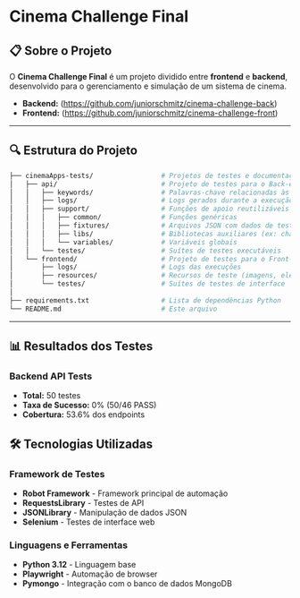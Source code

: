 #  Cinema Challenge Final

## 📋 Sobre o Projeto

O **Cinema Challenge Final** é um projeto dividido entre **frontend** e **backend**, desenvolvido para o gerenciamento e simulação de um sistema de cinema.

- **Backend:** (https://github.com/juniorschmitz/cinema-challenge-back)
- **Frontend:** (https://github.com/juniorschmitz/cinema-challenge-front)

---

## 🔍 Estrutura do Projeto


```bash
├── cinemaApps-tests/                 # Projetos de testes e documentação gerada durante o desenvolvimento
│   ├── api/                          # Projeto de testes para o Back-end
│   │   ├── keywords/                 # Palavras-chave relacionadas às funções de teste
│   │   ├── logs/                     # Logs gerados durante a execução dos testes
│   │   ├── support/                  # Funções de apoio reutilizáveis
│   │   │   ├── common/               # Funções genéricas
│   │   │   ├── fixtures/             # Arquivos JSON com dados de teste
│   │   │   ├── libs/                 # Bibliotecas auxiliares (ex: chamadas ao banco de dados)
│   │   │   └── variables/            # Variáveis globais
│   │   └── testes/                   # Suítes de testes executáveis
│   └── frontend/                     # Projeto de testes para o Front-end
│       ├── logs/                     # Logs das execuções
│       ├── resources/                # Recursos de teste (imagens, elementos, etc.)
│       └── testes/                   # Suítes de testes de interface
│
├── requirements.txt                  # Lista de dependências Python
└── README.md                         # Este arquivo

```

---




## 📊 Resultados dos Testes

### **Backend API Tests**
- **Total:** 50 testes
- **Taxa de Sucesso:** 0% (50/46 PASS)
- **Cobertura:** 53.6% dos endpoints


## 🛠️ Tecnologias Utilizadas

### **Framework de Testes**
- **Robot Framework** - Framework principal de automação
- **RequestsLibrary** - Testes de API
- **JSONLibrary** - Manipulação de dados JSON
- **Selenium** - Testes de interface web 

### **Linguagens e Ferramentas**
- **Python 3.12** - Linguagem base
- **Playwright** - Automação de browser
- **Pymongo** - Integração com o banco de dados MongoDB
